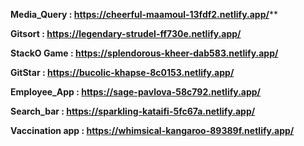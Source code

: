 **Media_Query : https://cheerful-maamoul-13fdf2.netlify.app/****

**Gitsort : https://legendary-strudel-ff730e.netlify.app/**

**StackO Game : https://splendorous-kheer-dab583.netlify.app/**

**GitStar : https://bucolic-khapse-8c0153.netlify.app/**

**Employee_App : https://sage-pavlova-58c792.netlify.app/**

**Search_bar : https://sparkling-kataifi-5fc67a.netlify.app/**

**Vaccination app : https://whimsical-kangaroo-89389f.netlify.app/**


